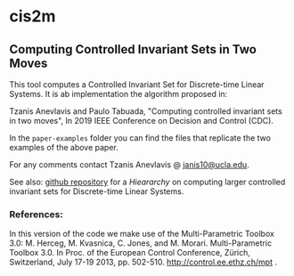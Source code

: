 # cis2m
## Computing Controlled Invariant Sets in Two Moves

This tool computes a Controlled Invariant Set for Discrete-time Linear Systems. It is ab implementation the algorithm proposed in:

Tzanis Anevlavis and Paulo Tabuada, 
"Computing controlled invariant sets in two moves", 
In 2019 IEEE Conference on Decision and Control (CDC).

In the `paper-examples` folder you can find the files that replicate the two examples of the above paper. 

For any comments contact Tzanis Anevlavis @ janis10@ucla.edu.

See also: [github repository](http://github.com/janis10/cis2m-hierarchy) for a _Hieararchy_ on computing larger controlled invariant sets for Discrete-time Linear Systems.

### References:
In this version of the code we make use of the Multi-Parametric Toolbox 3.0:
M. Herceg, M. Kvasnica, C. Jones, and M. Morari. Multi-Parametric Toolbox 3.0. In Proc. of the European Control Conference, Zürich, Switzerland, July 17-19 2013, pp. 502-510. http://control.ee.ethz.ch/mpt .
